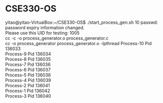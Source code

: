 # CSE330-OS

yitao@yitao-VirtualBox:~/CSE330-OS$ ./start_process_gen.sh 10
passwd: password expiry information changed.  
Please use this UID for testing: 1005  
cc    -c -o process_generator.o process_generator.c  
cc -o process_generator process_generator.o -lpthread 
Process-10 Pid 136033  
Process-9 Pid 136034  
Process-8 Pid 136035  
Process-7 Pid 136036  
Process-6 Pid 136037  
Process-5 Pid 136038  
Process-4 Pid 136039  
Process-2 Pid 136041  
Process-1 Pid 136042  
Process-3 Pid 136040  
